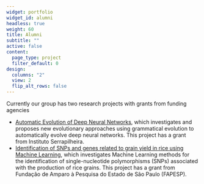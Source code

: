 ```yaml
---
widget: portfolio
widget_id: alumni
headless: true
weight: 60
title: Alumni
subtitle: ""
active: false
content:
  page_type: project
  filter_default: 0
design:
  columns: "2"
  view: 2
  flip_alt_rows: false
---
```

Currently our group has two research projects with grants from funding agencies

* [Automatic Evolution of Deep Neural Networks](https://serrapilheira.org/pesquisadores/ricardo-cerri/), which investigates and proposes new evolutionary approaches using grammatical evolution to automatically evolve deep neural networks. This project has a grant from Instituto Serrapilheira.
* [Identification of SNPs and genes related to grain yield in rice using Machine Learning](https://bv.fapesp.br/en/auxilios/107677/identification-of-snps-and-genes-related-to-grain-yield-in-rice-using-machine-learning/), which investigates Machine Learning methods for the identification of single-nucleotide polymorphisms (SNPs) associated with the production of rice grains. This project has a grant from Fundação de Amparo à Pesquisa do Estado de São Paulo (FAPESP).